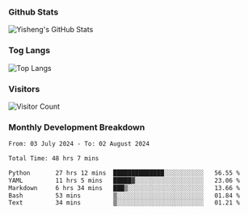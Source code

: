 ### Github Stats
![Yisheng's GitHub Stats](https://github-readme-stats-9qabuvhk1-gongyisheng.vercel.app/api?username=gongyisheng&count_private=true&show_icons=true)
### Tog Langs
![Top Langs](https://github-readme-stats-9qabuvhk1-gongyisheng.vercel.app/api/top-langs/?username=gongyisheng&layout=compact)
### Visitors
![Visitor Count](https://profile-counter.glitch.me/gongyisheng/count.svg)
### Monthly Development Breakdown
<!--START_SECTION:waka-->

```txt
From: 03 July 2024 - To: 02 August 2024

Total Time: 48 hrs 7 mins

Python       27 hrs 12 mins  ██████████████░░░░░░░░░░░   56.55 %
YAML         11 hrs 5 mins   █████▓░░░░░░░░░░░░░░░░░░░   23.06 %
Markdown     6 hrs 34 mins   ███▒░░░░░░░░░░░░░░░░░░░░░   13.66 %
Bash         53 mins         ▒░░░░░░░░░░░░░░░░░░░░░░░░   01.84 %
Text         34 mins         ▒░░░░░░░░░░░░░░░░░░░░░░░░   01.21 %
```

<!--END_SECTION:waka-->
